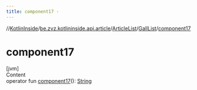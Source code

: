 ```yaml
---
title: component17 -
---
```

//[KotlinInside](../../../index.md)/[be.zvz.kotlininside.api.article](../../index.md)/[ArticleList](../index.md)/[GallList](index.md)/[component17](component17.md)



# component17  
[jvm]  
Content  
operator fun [component17](component17.md)(): [String](https://kotlinlang.org/api/latest/jvm/stdlib/kotlin/-string/index.html)  



